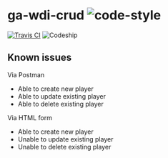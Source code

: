 # ga-wdi-crud ![code-style](https://img.shields.io/badge/code--style-standard-lightgrey.svg)

[![Travis CI](https://travis-ci.org/jsstrn/ga-wdi-crud-exercise.svg)](https://travis-ci.org/jsstrn/ga-wdi-crud-exercise) ![Codeship](https://img.shields.io/codeship/dfdea710-7961-0133-c50e-22b96f108c0e/master.svg
) 

## Known issues

Via Postman
- Able to create new player
- Able to update existing player
- Able to delete existing player

Via HTML form
- Able to create new player
- Unable to update existing player
- Unable to delete existing player
